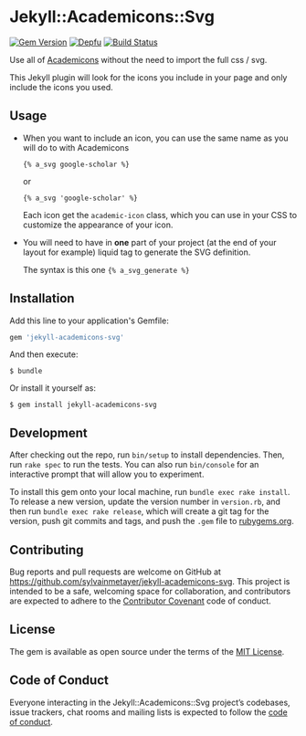 # Jekyll::Academicons::Svg

[![Gem Version](https://badge.fury.io/rb/jekyll-academicons-svg.svg)](https://badge.fury.io/rb/jekyll-academicons-svg)
[![Depfu](https://badges.depfu.com/badges/2485678e93db5385c4b69cf7f7ca7499/overview.svg)](https://depfu.com/github/sylvainmetayer/jekyll-academicons-svg?project_id=10126)
[![Build Status](https://travis-ci.org/sylvainmetayer/jekyll-academicons-svg.svg?branch=master)](https://travis-ci.org/sylvainmetayer/jekyll-academicons-svg)


Use all of [Academicons](https://jpswalsh.github.io/academicons/) without the need to import the full css / svg.

This Jekyll plugin will look for the icons you include in your page and only include the icons you used.

## Usage

- When you want to include an icon, you can use the same name as you will do to with Academicons

    `{% a_svg google-scholar %}`

    or

    `{% a_svg 'google-scholar' %}`

    Each icon get the `academic-icon` class, which you can use in your CSS to customize the appearance of your icon.

- You will need to have in **one** part of your project (at the end of your layout for example) liquid tag to generate the SVG definition.

    The syntax is this one `{% a_svg_generate %}`

## Installation

Add this line to your application's Gemfile:

```ruby
gem 'jekyll-academicons-svg'
```

And then execute:

    $ bundle

Or install it yourself as:

    $ gem install jekyll-academicons-svg

## Development

After checking out the repo, run `bin/setup` to install dependencies. Then, run `rake spec` to run the tests. You can also run `bin/console` for an interactive prompt that will allow you to experiment.

To install this gem onto your local machine, run `bundle exec rake install`. To release a new version, update the version number in `version.rb`, and then run `bundle exec rake release`, which will create a git tag for the version, push git commits and tags, and push the `.gem` file to [rubygems.org](https://rubygems.org).

## Contributing

Bug reports and pull requests are welcome on GitHub at https://github.com/sylvainmetayer/jekyll-academicons-svg. This project is intended to be a safe, welcoming space for collaboration, and contributors are expected to adhere to the [Contributor Covenant](http://contributor-covenant.org) code of conduct.

## License

The gem is available as open source under the terms of the [MIT License](https://opensource.org/licenses/MIT).

## Code of Conduct

Everyone interacting in the Jekyll::Academicons::Svg project’s codebases, issue trackers, chat rooms and mailing lists is expected to follow the [code of conduct](https://github.com/[USERNAME]/jekyll-academicons-svg/blob/master/CODE_OF_CONDUCT.md).

